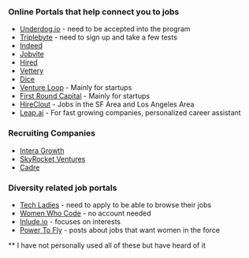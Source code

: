 ### Online Portals that help connect you to jobs
- [Underdog.io](underdog.io) - need to be accepted into the program
- [Triplebyte](https://triplebyte.com/) - need to sign up and take a few tests
- [Indeed](https://www.indeed.com/prime)
- [Jobvite](http://www.jobvite.com/)
- [Hired](https://hired.com/)
- [Vettery](https://www.vettery.com/)
- [Dice](http://www.dice.com/)
- [Venture Loop](http://www.ventureloop.com/ventureloop/home.php) - Mainly for startups
- [First Round Capital](http://firstround.com/) - Mainly for startups
- [HireClout](https://hireclout.com/) - Jobs in the SF Area and Los Angeles Area
- [Leap.ai](https://leap.ai/welcome) - For fast growing companies, personalized career assistant

### Recruiting Companies
- [Intera Growth](http://www.interagrowthpartners.com/)
- [SkyRocket Ventures](http://skyrocketventures.com/)
- [Cadre](http://cadrestaff.com/)

### Diversity related job portals
- [Tech Ladies](https://www.hiretechladies.com/) - need to apply to be able to browse their jobs
- [Women Who Code](https://www.womenwhocode.com/) - no account needed
- [Inlude.io](https://include.io/) - focuses on interests
- [Power To Fly](https://powertofly.com/) - posts about jobs that want women in the force

** I have not personally used all of these but have heard of it
